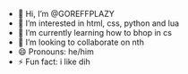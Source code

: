 - 👋 Hi, I’m @GOREFFPLAZY
- 👀 I’m interested in html, css, python and lua
- 🌱 I’m currently learning how to bhop in cs
- 💞️ I’m looking to collaborate on nth
- 😄 Pronouns: he/him
- ⚡ Fun fact: i like dih
